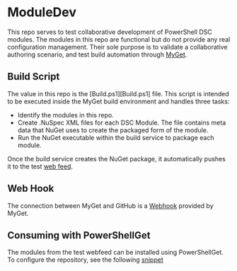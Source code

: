 # ModuleDev
This repo serves to test collaborative development of PowerShell DSC modules.  The modules in this repo are functional but do not provide any real configuration management.  Their sole purpose is to validate a collaborative authoring scenario, and test build automation through [MyGet](http://MyGet.org).

## Build Script ##
The value in this repo is the [Build.ps1][Build.ps1] file.  This script is intended to be executed inside the MyGet build environment and handles three tasks:

* Identify the modules in this repo.
* Create .NuSpec XML files for each DSC Module.  The file contains meta data that NuGet uses to create the packaged form of the module.
* Run the NuGet executable within the build service to package each module.

Once the build service creates the NuGet package, it automatically pushes it to the test [web feed](https://www.myget.org/F/greenenuget/Packages).

## Web Hook ##
The connection between MyGet and GitHub is a [Webhook](http://docs.myget.org/docs/reference/webhooks) provided by MyGet.

## Consuming with PowerShellGet ##
The modules from the test webfeed can be installed using PowerShellGet.  To configure the repository, see the following [snippet](https://gist.github.com/mgreenegit/6f2a80eacb045505648e)
